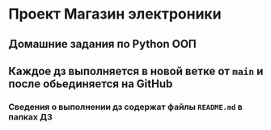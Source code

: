 # Проект Магазин электроники

## Домашние задания по Python ООП

## Каждое дз выполняется в новой ветке от `main` и после обьединяется на GitHub

### Сведения о выполнении дз содержат файлы `README.md` в папках ДЗ